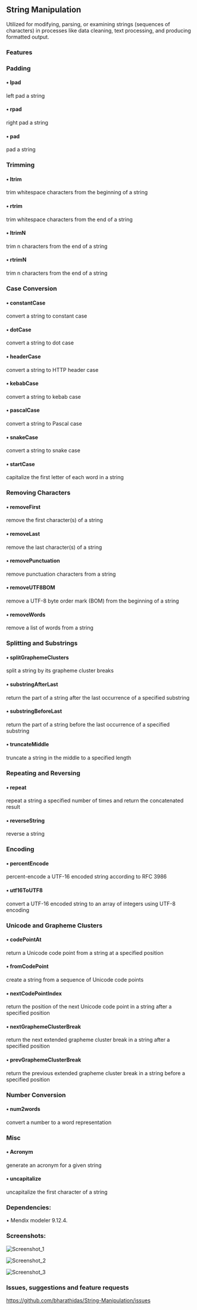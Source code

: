 ## String Manipulation

Utilized for modifying, parsing, or examining strings (sequences of characters) in processes like data cleaning, text processing, and producing formatted output.

### Features
### Padding
#### •	lpad 
left pad a string
#### •	rpad 
right pad a string
#### •	pad 
pad a string
### Trimming
#### •	ltrim 
trim whitespace characters from the beginning of a string
#### •	rtrim 
trim whitespace characters from the end of a string
#### •	ltrimN 
trim n characters from the end of a string
#### •	rtrimN 
trim n characters from the end of a string
### Case Conversion
#### •	constantCase 
convert a string to constant case
#### •	dotCase 
convert a string to dot case
#### •	headerCase 
convert a string to HTTP header case 
#### •	kebabCase 
convert a string to kebab case
#### •	pascalCase 
convert a string to Pascal case
#### •	snakeCase 
convert a string to snake case
#### •	startCase 
capitalize the first letter of each word in a string
### Removing Characters
#### •	removeFirst 
remove the first character(s) of a string
#### •	removeLast 
remove the last character(s) of a string
#### •	removePunctuation 
remove punctuation characters from a string
#### •	removeUTF8BOM 
remove a UTF-8 byte order mark (BOM) from the beginning of a string
#### •	removeWords 
remove a list of words from a string
### Splitting and Substrings
#### •	splitGraphemeClusters 
split a string by its grapheme cluster breaks
#### •	substringAfterLast 
return the part of a string after the last occurrence of a specified substring
#### •	substringBeforeLast 
return the part of a string before the last occurrence of a specified substring
#### •	truncateMiddle 
truncate a string in the middle to a specified length
### Repeating and Reversing
#### •	repeat 
repeat a string a specified number of times and return the concatenated result
#### •	reverseString 
reverse a string
### Encoding
#### •	percentEncode 
percent-encode a UTF-16 encoded string according to RFC 3986
#### •	utf16ToUTF8 
convert a UTF-16 encoded string to an array of integers using UTF-8 encoding
### Unicode and Grapheme Clusters
#### •	codePointAt 
return a Unicode code point from a string at a specified position
#### •	fromCodePoint 
create a string from a sequence of Unicode code points
#### •	nextCodePointIndex 
return the position of the next Unicode code point in a string after a specified position
#### •	nextGraphemeClusterBreak 
return the next extended grapheme cluster break in a string after a specified position
#### •	prevGraphemeClusterBreak 
return the previous extended grapheme cluster break in a string before a specified position
### Number Conversion
#### •	num2words 
convert a number to a word representation
### Misc
#### •	Acronym 
generate an acronym for a given string
#### •	uncapitalize 
uncapitalize the first character of a string

### Dependencies:
•	Mendix modeler 9.12.4.

### Screenshots:

![Screenshot_1](https://github.com/user-attachments/assets/0b7349a0-4c4d-42d8-92e4-06f7d2667bec)

![Screenshot_2](https://github.com/user-attachments/assets/e98db7bb-7835-444a-a261-9bb6ef3548b2)

![Screenshot_3](https://github.com/user-attachments/assets/d06f186c-3bd0-49ea-9543-a8e424b99263)

### Issues, suggestions and feature requests
https://github.com/bharathidas/String-Manipulation/issues
